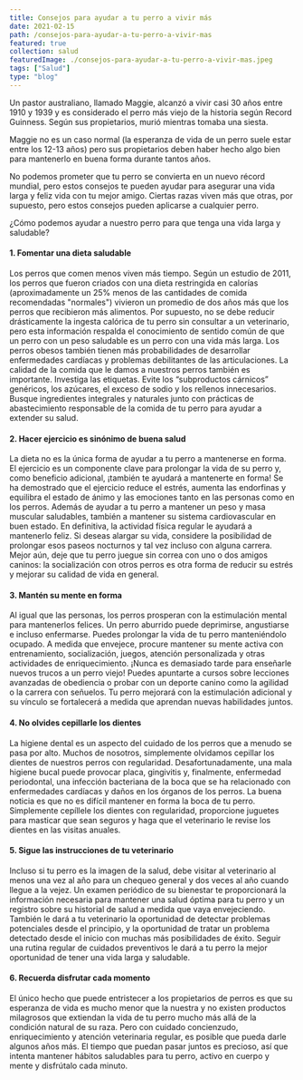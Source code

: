 ```yaml
---
title: Consejos para ayudar a tu perro a vivir más
date: 2021-02-15
path: /consejos-para-ayudar-a-tu-perro-a-vivir-mas
featured: true
collection: salud
featuredImage: ./consejos-para-ayudar-a-tu-perro-a-vivir-mas.jpeg
tags: ["Salud"]
type: "blog"
---
```


Un pastor australiano, llamado Maggie, alcanzó a vivir casi 30 años entre 1910 y 1939 y es considerado el perro más viejo de la historia según Record Guinness. Según sus propietarios, murió mientras tomaba una siesta.

Maggie no es un caso normal (la esperanza de vida de un perro suele estar entre los 12-13 años) pero sus propietarios deben haber hecho algo bien para mantenerlo en buena forma durante tantos años.

No podemos prometer que tu perro se convierta en un nuevo récord mundial, pero estos  consejos te pueden ayudar para asegurar una vida larga y feliz vida con tu mejor amigo. Ciertas razas viven más que otras, por supuesto, pero estos consejos pueden aplicarse a cualquier perro.

¿Cómo podemos ayudar a nuestro perro para que tenga una vida larga y saludable?

#### 1. Fomentar una dieta saludable
Los perros que comen menos viven más tiempo. Según un estudio de 2011, los perros que fueron criados con una dieta restringida en calorías (aproximadamente un 25% menos de las cantidades de comida recomendadas "normales") vivieron un promedio de dos años más que los perros que recibieron más alimentos.
Por supuesto, no se debe reducir drásticamente la ingesta calórica de tu perro sin consultar a un veterinario, pero esta información respalda el conocimiento de sentido común de que un perro con un peso saludable es un perro con una vida más larga. Los perros obesos también tienen más probabilidades de desarrollar enfermedades cardíacas y problemas debilitantes de las articulaciones.
La calidad de la comida que le damos a nuestros perros también es importante. Investiga las etiquetas. Evite los “subproductos cárnicos” genéricos, los azúcares, el exceso de sodio y los rellenos innecesarios. Busque ingredientes integrales y naturales junto con prácticas de abastecimiento responsable de la comida de tu perro para ayudar a extender su salud.

#### 2. Hacer ejercicio es sinónimo de buena salud
La dieta no es la única forma de ayudar a tu perro a mantenerse en forma. El ejercicio es un componente clave para prolongar la vida de su perro y, como beneficio adicional, ¡también te ayudará a mantenerte en forma!
Se ha demostrado que el ejercicio reduce el estrés, aumenta las endorfinas y equilibra el estado de ánimo y las emociones tanto en las personas como en los perros. Además de ayudar a tu perro a mantener un peso y masa muscular saludables, también a mantener su sistema cardiovascular en buen estado. En definitiva, la actividad física regular le ayudará a mantenerlo feliz.
Si deseas alargar su vida, considere la posibilidad de prolongar esos paseos nocturnos y tal vez incluso con alguna carrera. Mejor aún, deje que tu perro juegue sin correa con uno o dos amigos caninos: la socialización con otros perros es otra forma de reducir su estrés y mejorar su calidad de vida en general.

#### 3. Mantén su mente en forma 
Al igual que las personas, los perros prosperan con la estimulación mental para mantenerlos felices. Un perro aburrido puede deprimirse, angustiarse e incluso enfermarse. Puedes prolongar la vida de tu perro manteniéndolo ocupado. A medida que envejece, procure mantener su mente activa con entrenamiento, socialización, juegos, atención personalizada y otras actividades de enriquecimiento.
¡Nunca es demasiado tarde para enseñarle nuevos trucos a un perro viejo! Puedes apuntarte a cursos sobre lecciones avanzadas de obediencia o probar con un deporte canino como la agilidad o la carrera con señuelos. Tu perro mejorará con la estimulación adicional y su vínculo se fortalecerá a medida que aprendan nuevas habilidades juntos.

#### 4. No olvides cepillarle los dientes
La higiene dental es un aspecto del cuidado de los perros que a menudo se pasa por alto. Muchos de nosotros, simplemente olvidamos cepillar los dientes de nuestros perros con regularidad. Desafortunadamente, una mala higiene bucal puede provocar placa, gingivitis y, finalmente, enfermedad periodontal, una infección bacteriana de la boca que se ha relacionado con enfermedades cardíacas y daños en los órganos de los perros.
La buena noticia es que no es difícil mantener en forma la boca de tu perro. Simplemente cepíllele los dientes con regularidad, proporcione juguetes para masticar que sean seguros y haga que el veterinario le revise los dientes en las visitas anuales. 

#### 5. Sigue las instrucciones de tu veterinario
Incluso si tu perro es la imagen de la salud, debe visitar al veterinario al menos una vez al año para un chequeo general y dos veces al año cuando llegue a la vejez.
Un examen periódico de su bienestar te proporcionará la información necesaria para mantener una salud óptima para tu perro y un registro sobre su historial de salud a medida que vaya envejeciendo. También le dará a tu veterinario la oportunidad de detectar problemas potenciales desde el principio, y la oportunidad de tratar un problema detectado desde el inicio con muchas más posibilidades de éxito. Seguir una rutina regular de cuidados preventivos le dará a tu perro la mejor oportunidad de tener una vida larga y saludable.

#### 6. Recuerda disfrutar cada momento 
El único hecho que puede entristecer a los propietarios de perros es que su esperanza de vida es mucho menor que la nuestra y no existen productos milagrosos que extiendan la vida de tu perro mucho más allá de la condición natural de su raza. Pero con cuidado concienzudo, enriquecimiento y atención veterinaria regular, es posible que pueda darle algunos años más.
El tiempo que puedan pasar juntos es precioso, así que intenta mantener hábitos saludables para tu perro, activo en cuerpo y mente y disfrútalo cada minuto.
